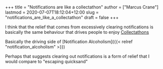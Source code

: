 +++
title = "Notifications are like a collectathon"
author = ["Marcus Crane"]
lastmod = 2020-07-07T18:12:04+12:00
slug = "notifications_are_like_a_collectathon"
draft = false
+++

I think that the relief that comes from excessively clearing notifications is basically the same behaviour that drives people to enjoy [Collectathons](https://tvtropes.org/pmwiki/pmwiki.php/Main/CollectAThonPlatformer)

Basically the driving side of [Notification Alcoholism]({{< relref "notification_alcoholism" >}})

Perhaps that suggests clearing out notifications is a form of relief that I would compare to "escaping quicksand"
